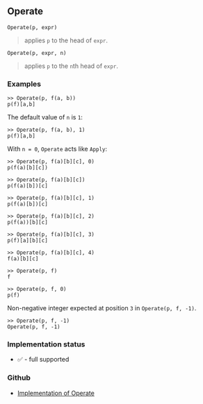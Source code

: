 ## Operate
```
Operate(p, expr)
```

> applies `p` to the head of `expr`.
	
```
Operate(p, expr, n)
```

> applies `p` to the `n`th head of `expr`.

### Examples

```
>> Operate(p, f(a, b))
p(f)[a,b]
```

The default value of `n` is `1`:
```
>> Operate(p, f(a, b), 1)
p(f)[a,b]
```

With `n = 0`, `Operate` acts like `Apply`:

```
>> Operate(p, f(a)[b][c], 0)
p(f(a)[b][c])

>> Operate(p, f(a)[b][c])
p(f(a)[b])[c] 

>> Operate(p, f(a)[b][c], 1)
p(f(a)[b])[c]

>> Operate(p, f(a)[b][c], 2)
p(f(a))[b][c] 

>> Operate(p, f(a)[b][c], 3)
p(f)[a][b][c]

>> Operate(p, f(a)[b][c], 4)
f(a)[b][c]

>> Operate(p, f)
f

>> Operate(p, f, 0)
p(f)
```

Non-negative integer expected at position `3` in `Operate(p, f, -1)`.

```
>> Operate(p, f, -1)
Operate(p, f, -1)
```






### Implementation status

* &#x2705; - full supported

### Github

* [Implementation of Operate](https://github.com/axkr/symja_android_library/blob/master/symja_android_library/matheclipse-core/src/main/java/org/matheclipse/core/builtin/StructureFunctions.java#L1571) 
